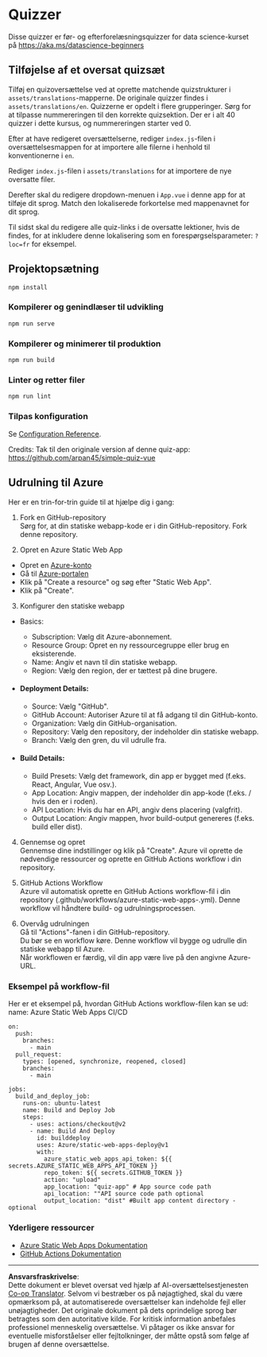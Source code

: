 <!--
CO_OP_TRANSLATOR_METADATA:
{
  "original_hash": "e92c33ea498915a13c9aec162616db18",
  "translation_date": "2025-08-26T22:19:23+00:00",
  "source_file": "quiz-app/README.md",
  "language_code": "da"
}
-->
# Quizzer

Disse quizzer er før- og efterforelæsningsquizzer for data science-kurset på https://aka.ms/datascience-beginners

## Tilføjelse af et oversat quizsæt

Tilføj en quizoversættelse ved at oprette matchende quizstrukturer i `assets/translations`-mapperne. De originale quizzer findes i `assets/translations/en`. Quizzerne er opdelt i flere grupperinger. Sørg for at tilpasse nummereringen til den korrekte quizsektion. Der er i alt 40 quizzer i dette kursus, og nummereringen starter ved 0.

Efter at have redigeret oversættelserne, rediger `index.js`-filen i oversættelsesmappen for at importere alle filerne i henhold til konventionerne i `en`.

Rediger `index.js`-filen i `assets/translations` for at importere de nye oversatte filer.

Derefter skal du redigere dropdown-menuen i `App.vue` i denne app for at tilføje dit sprog. Match den lokaliserede forkortelse med mappenavnet for dit sprog.

Til sidst skal du redigere alle quiz-links i de oversatte lektioner, hvis de findes, for at inkludere denne lokalisering som en forespørgselsparameter: `?loc=fr` for eksempel.

## Projektopsætning

```
npm install
```

### Kompilerer og genindlæser til udvikling

```
npm run serve
```

### Kompilerer og minimerer til produktion

```
npm run build
```

### Linter og retter filer

```
npm run lint
```

### Tilpas konfiguration

Se [Configuration Reference](https://cli.vuejs.org/config/).

Credits: Tak til den originale version af denne quiz-app: https://github.com/arpan45/simple-quiz-vue

## Udrulning til Azure

Her er en trin-for-trin guide til at hjælpe dig i gang:

1. Fork en GitHub-repository  
Sørg for, at din statiske webapp-kode er i din GitHub-repository. Fork denne repository.

2. Opret en Azure Static Web App  
- Opret en [Azure-konto](http://azure.microsoft.com)  
- Gå til [Azure-portalen](https://portal.azure.com)  
- Klik på "Create a resource" og søg efter "Static Web App".  
- Klik på "Create".  

3. Konfigurer den statiske webapp  
- Basics:  
  - Subscription: Vælg dit Azure-abonnement.  
  - Resource Group: Opret en ny ressourcegruppe eller brug en eksisterende.  
  - Name: Angiv et navn til din statiske webapp.  
  - Region: Vælg den region, der er tættest på dine brugere.  

- #### Deployment Details:  
  - Source: Vælg "GitHub".  
  - GitHub Account: Autoriser Azure til at få adgang til din GitHub-konto.  
  - Organization: Vælg din GitHub-organisation.  
  - Repository: Vælg den repository, der indeholder din statiske webapp.  
  - Branch: Vælg den gren, du vil udrulle fra.  

- #### Build Details:  
  - Build Presets: Vælg det framework, din app er bygget med (f.eks. React, Angular, Vue osv.).  
  - App Location: Angiv mappen, der indeholder din app-kode (f.eks. / hvis den er i roden).  
  - API Location: Hvis du har en API, angiv dens placering (valgfrit).  
  - Output Location: Angiv mappen, hvor build-output genereres (f.eks. build eller dist).  

4. Gennemse og opret  
Gennemse dine indstillinger og klik på "Create". Azure vil oprette de nødvendige ressourcer og oprette en GitHub Actions workflow i din repository.

5. GitHub Actions Workflow  
Azure vil automatisk oprette en GitHub Actions workflow-fil i din repository (.github/workflows/azure-static-web-apps-<name>.yml). Denne workflow vil håndtere build- og udrulningsprocessen.

6. Overvåg udrulningen  
Gå til "Actions"-fanen i din GitHub-repository.  
Du bør se en workflow køre. Denne workflow vil bygge og udrulle din statiske webapp til Azure.  
Når workflowen er færdig, vil din app være live på den angivne Azure-URL.

### Eksempel på workflow-fil

Her er et eksempel på, hvordan GitHub Actions workflow-filen kan se ud:  
name: Azure Static Web Apps CI/CD  
```
on:
  push:
    branches:
      - main
  pull_request:
    types: [opened, synchronize, reopened, closed]
    branches:
      - main

jobs:
  build_and_deploy_job:
    runs-on: ubuntu-latest
    name: Build and Deploy Job
    steps:
      - uses: actions/checkout@v2
      - name: Build And Deploy
        id: builddeploy
        uses: Azure/static-web-apps-deploy@v1
        with:
          azure_static_web_apps_api_token: ${{ secrets.AZURE_STATIC_WEB_APPS_API_TOKEN }}
          repo_token: ${{ secrets.GITHUB_TOKEN }}
          action: "upload"
          app_location: "quiz-app" # App source code path
          api_location: ""API source code path optional
          output_location: "dist" #Built app content directory - optional
```

### Yderligere ressourcer  
- [Azure Static Web Apps Dokumentation](https://learn.microsoft.com/azure/static-web-apps/getting-started)  
- [GitHub Actions Dokumentation](https://docs.github.com/actions/use-cases-and-examples/deploying/deploying-to-azure-static-web-app)  

---

**Ansvarsfraskrivelse**:  
Dette dokument er blevet oversat ved hjælp af AI-oversættelsestjenesten [Co-op Translator](https://github.com/Azure/co-op-translator). Selvom vi bestræber os på nøjagtighed, skal du være opmærksom på, at automatiserede oversættelser kan indeholde fejl eller unøjagtigheder. Det originale dokument på dets oprindelige sprog bør betragtes som den autoritative kilde. For kritisk information anbefales professionel menneskelig oversættelse. Vi påtager os ikke ansvar for eventuelle misforståelser eller fejltolkninger, der måtte opstå som følge af brugen af denne oversættelse.